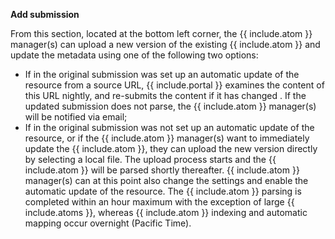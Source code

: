 **Add submission**

From this section, located at the bottom left corner, the {{ include.atom }} manager(s) can upload a new version of the existing {{ include.atom }} and update the metadata using one of the following two options:
- If in the original submission was set up an automatic update of the resource from a source URL, {{ include.portal }} examines the content of this URL nightly, and re-submits the content if it has changed . If the updated submission does not parse, the {{ include.atom }} manager(s) will be notified via email;
- If in the original submission was not set up an automatic update of the resource, or if the {{ include.atom }} manager(s) want to immediately update the {{ include.atom }}, they can upload the new version directly by selecting a local file. The upload process starts and the {{ include.atom }} will be parsed shortly thereafter. {{ include.atom }} manager(s) can at this point also change the settings and enable the automatic update of the resource. The {{ include.atom }} parsing is completed within an hour maximum with the exception of large {{ include.atoms }}, whereas {{ include.atom }} indexing and automatic mapping occur overnight (Pacific Time).
